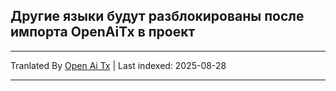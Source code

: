## Другие языки будут разблокированы после импорта OpenAiTx в проект

---

Tranlated By [Open Ai Tx](https://github.com/OpenAiTx/OpenAiTx) | Last indexed: 2025-08-28

---